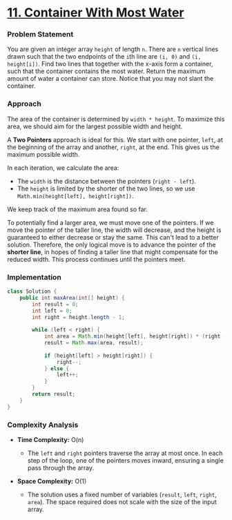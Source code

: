 # <a href="https://leetcode.com/problems/container-with-most-water/description/" target="_blank">11. Container With Most Water</a>

### Problem Statement
You are given an integer array `height` of length `n`. There are `n` vertical lines drawn such that the two endpoints of the `i`th line are `(i, 0)` and `(i, height[i])`. Find two lines that together with the x-axis form a container, such that the container contains the most water. Return the maximum amount of water a container can store. Notice that you may not slant the container.

### Approach
The area of the container is determined by `width * height`. To maximize this area, we should aim for the largest possible width and height.

A **Two Pointers** approach is ideal for this. We start with one pointer, `left`, at the beginning of the array and another, `right`, at the end. This gives us the maximum possible width.

In each iteration, we calculate the area:
- The `width` is the distance between the pointers (`right - left`).
- The `height` is limited by the shorter of the two lines, so we use `Math.min(height[left], height[right])`.

We keep track of the maximum area found so far.

To potentially find a larger area, we must move one of the pointers. If we move the pointer of the taller line, the width will decrease, and the height is guaranteed to either decrease or stay the same. This can't lead to a better solution. Therefore, the only logical move is to advance the pointer of the **shorter line**, in hopes of finding a taller line that might compensate for the reduced width. This process continues until the pointers meet.

### Implementation
```java
class Solution {
    public int maxArea(int[] height) {
        int result = 0;
        int left = 0;
        int right = height.length - 1;
        
        while (left < right) {
            int area = Math.min(height[left], height[right]) * (right - left);
            result = Math.max(area, result);
            
            if (height[left] > height[right]) {
                right--;
            } else {
                left++;
            }
        }
        return result;
    }
}
``` 

### Complexity Analysis
- **Time Complexity:** O(n)
  - The `left` and `right` pointers traverse the array at most once. In each step of the loop, one of the pointers moves inward, ensuring a single pass through the array.

- **Space Complexity:** O(1)
  - The solution uses a fixed number of variables (`result`, `left`, `right`, `area`). The space required does not scale with the size of the input array.
